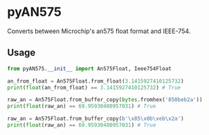 # pyAN575

Converts between Microchip's an575 float format and IEEE-754.


## Usage
```python
from pyAN575.__init__ import An575Float, Ieee754Float

an_from_float = An575Float.from_float(3.1415927410125732)
print(float(an_from_float) == 3.1415927410125732) # True

raw_an = An575Float.from_buffer_copy(bytes.fromhex('850beb2a'))
print(float(raw_an) == 69.95930480957031) # True

raw_an = An575Float.from_buffer_copy(b'\x85\x0b\xeb\x2a')
print(float(raw_an) == 69.95930480957031) # True
```

